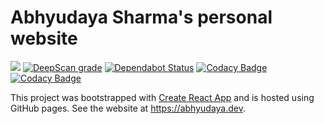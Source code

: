 # Abhyudaya Sharma's personal website

![](https://github.com/AbhyudayaSharma/abhyudayasharma.github.io/workflows/build/badge.svg)
[![DeepScan grade](https://deepscan.io/api/teams/6044/projects/7903/branches/87719/badge/grade.svg)](https://deepscan.io/dashboard#view=project&tid=6044&pid=7903&bid=87719)
[![Dependabot Status](https://api.dependabot.com/badges/status?host=github&repo=AbhyudayaSharma/abhyudayasharma.github.io)](https://dependabot.com)
[![Codacy Badge](https://api.codacy.com/project/badge/Grade/b1f3eb09f3a541d5a01786c0d3e96990)](https://www.codacy.com/manual/sharmaabhyudaya/abhyudayasharma.github.io?utm_source=github.com&amp;utm_medium=referral&amp;utm_content=AbhyudayaSharma/abhyudayasharma.github.io&amp;utm_campaign=Badge_Grade)
[![Codacy Badge](https://app.codacy.com/project/badge/Coverage/b1f3eb09f3a541d5a01786c0d3e96990)](https://www.codacy.com/manual/sharmaabhyudaya/abhyudayasharma.github.io?utm_source=github.com&utm_medium=referral&utm_content=AbhyudayaSharma/abhyudayasharma.github.io&utm_campaign=Badge_Coverage)

This project was bootstrapped with [Create React App](https://github.com/facebook/create-react-app)
and is hosted using GitHub pages. See the website at <https://abhyudaya.dev>.
